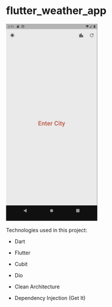 # flutter_weather_app

![](img/img.gif)

Technologies used in this project:

 * Dart

 * Flutter

 * Cubit

 * Dio

 * Clean Architecture

 * Dependency Injection (Get It)
 
